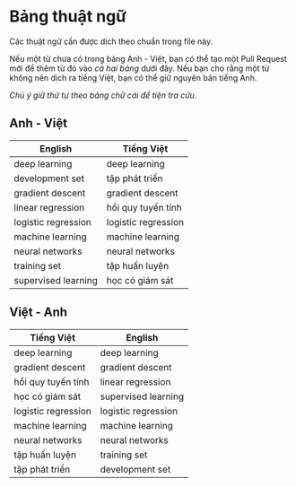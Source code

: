 # Bảng thuật ngữ

Các thuật ngữ cần được dịch theo chuẩn trong file này.

Nếu một từ chưa có trong bảng Anh - Việt, bạn có thể tạo một Pull Request mới để thêm từ đó vào _cả hai bảng_ dưới đây.
Nếu bạn cho rằng một từ không nên dịch ra tiếng Việt, bạn có thể giữ nguyên bản tiếng Anh.

*Chú ý giữ thứ tự theo bảng chữ cái để tiện tra cứu.*

## Anh - Việt

| English          | Tiếng Việt       |
|------------------|------------------|
| deep learning | deep learning |
| development set  | tập phát triển |
| gradient descent | gradient descent |
| linear regression | hồi quy tuyến tính |
| logistic regression | logistic regression |
| machine learning | machine learning |
| neural networks | neural networks |
| training set | tập huấn luyện |
| supervised learning | học có giám sát |


## Việt - Anh

| Tiếng Việt       | English          |
|------------------|------------------|
| deep learning | deep learning |
| gradient descent | gradient descent |
| hồi quy tuyến tính | linear regression |
| học có giám sát | supervised learning |
| logistic regression | logistic regression |
| machine learning | machine learning |
| neural networks | neural networks |
| tập huấn luyện | training set |
| tập phát triển | development set |
